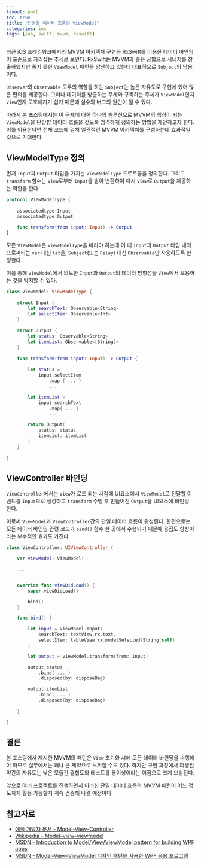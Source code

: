 ```yaml
---
layout: post
toc: true
title: "단방향 데이터 흐름의 ViewModel"
categories: ios
tags: [ios, swift, mvvm, rxswift]
---
```


최근 iOS 프레임워크에서의 MVVM 아키텍처 구현은 RxSwift를 이용한 데이터 바인딩이 표준으로 자리잡는 추세로 보인다. RxSwift는 MVVM과 좋은 궁합으로 시너지를 창출하였지만 좋지 못한 `ViewModel` 패턴을 양산하고 있는데 대표적으로 `Subject`의 남용이다.

`Observer`와 `Observable` 모두의 역할을 하는 `Subject`는 높은 자유도로 구현에 있어 많은 편의를 제공한다. 그러나 데이터를 방출하는 주체와 구독하는 주체가 `ViewModel`인지 `View`인지 모호해지기 쉽기 때문에 실수와 버그의 원인이 될 수 있다.

따라서 본 포스팅에서는 이 문제에 대한 하나의 솔루션으로 MVVM의 핵심이 되는 `ViewModel`을 단방향 데이터 흐름을 갖도록 엄격하게 정의하는 방법을 제안하고자 한다. 이를 이용한다면 전체 코드에 걸쳐 일관적인 MVVM 아키텍처를 구성하는데 효과적일 것으로 기대한다.


## ViewModelType 정의
먼저 `Input`과 `Output` 타입을 가지는 `ViewModelType` 프로토콜을 정의한다. 그리고 `transform` 함수는 `View`로부터 `Input`을 받아 변환하여 다시 `View`로 `Output`을 제공하는 역할을 한다.

``` swift
protocol ViewModelType {
    
    associatedtype Input
    associatedtype Output
    
    func transform(from input: Input) -> Output
}
```

모든 `ViewModel`은 `ViewModelType`을 따라야 하는데 이 때 `Input`과 `Output` 타입 내의 프로퍼티는 `var` 대신 `let`을, `Subject`(또는 `Relay`) 대신 `Observable`만 사용하도록 한정한다.

이를 통해 `ViewModel`에서 의도한 `Input`과 `Output`의 데이터 방향성을 `View`에서 오용하는 것을 방지할 수 있다.

``` swift
class ViewModel: ViewModelType {
    
    struct Input {
        let searchText: Observable<String>
        let selectItem: Observable<Int>
    }
    
    struct Output {
        let status: Observable<String>
        let itemList: Observable<[String]>
    }
    
    func transform(from input: Input) -> Output {
        
        let status =
            input.selectItem
                .map { ... }
                ...

        let itemList =
            input.searchText
                .map{ ... }
                ...

        return Output(
            status: status
            itemList: itemList
        )
    }
    
}
```


## ViewController 바인딩
`ViewController`에서는 `View`가 로드 되는 시점에 UI요소에서 `ViewModel`로 전달할 이벤트를 `Input`으로 생성하고 `transform` 수행 후 만들어진 `Output`을 UI요소에 바인딩 한다.

이로써 `ViewModel`과 `ViewController`간의 단일 데이터 흐름이 완성된다. 한편으로는 모든 데이터 바인딩 관련 코드가 `bind()` 함수 한 곳에서 수행되기 때문에 응집도 향상이라는 부수적인 효과도 가진다.

``` swift
class ViewController: UIViewController {

    var viewModel: ViewModel!

    ...


    override func viewDidLoad() {
        super.viewDidLoad()

        bind()
    }

    func bind() {

        let input = ViewModel.Input(
            searchText: textView.rx.text,
            selectItem: tableView.rx.modelSelected(String.self)
        )

        let output = viewModel.transform(from: input)

        output.status
            .bind( ... )
            .disposed(by: disposeBag)

        output.itemList
            .bind( ... )
            .disposed(by: disposeBag)
        
    }

}
```


## 결론
본 포스팅에서 제시한 MVVM의 패턴은 `View` 초기화 시에 모든 데이터 바인딩을 수행해야 하므로 실무에서는 꽤나 큰 제약으로 느껴질 수도 있다. 하지만 구현 과정에서 희생된 약간의 자유도는 낮은 모듈간 결합도와 테스트를 용이성이라는 이점으로 크게 보상된다. 

앞으로 여러 프로젝트를 진행하면서 이러한 단일 데이터 흐름의 MVVM 패턴이 어느 정도까지 활용 가능할지 계속 검증해 나갈 예정이다.


## 참고자료
- [애플 개발자 문서 - Model-View-Controller](https://developer.apple.com/library/archive/documentation/General/Conceptual/CocoaEncyclopedia/Model-View-Controller/Model-View-Controller.html)
- [Wikipedia - Model–view–viewmodel](https://en.wikipedia.org/wiki/Model–view–viewmodel)
- [MSDN - Introduction to Model/View/ViewModel pattern for building WPF apps](https://docs.microsoft.com/ko-kr/archive/blogs/johngossman/introduction-to-modelviewviewmodel-pattern-for-building-wpf-apps)
- [MSDN - Model-View-ViewModel 디자인 패턴을 사용한 WPF 응용 프로그램](https://docs.microsoft.com/ko-kr/archive/msdn-magazine/2009/february/patterns-wpf-apps-with-the-model-view-viewmodel-design-pattern)